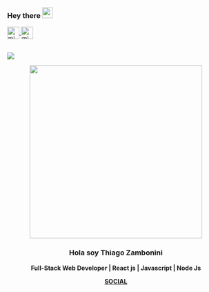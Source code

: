 ### Hey there <img src="https://media.giphy.com/media/hvRJCLFzcasrR4ia7z/giphy.gif" width="25px">

<a href="https://instagram.com/zambo_thiago" target="blank">
    <img align="center" src="https://cdn.jsdelivr.net/npm/simple-icons@3.0.1/icons/instagram.svg" alt="midu.dev" height="28px" width="28px" />
  </a>
  <a href="https://twitter.com/Pateachapas" target="blank">
    <img align="center" src="https://cdn.jsdelivr.net/npm/simple-icons@3.0.1/icons/twitter.svg" alt="midudev" height="28px" width="28px" />
  </a>
<br>
<br>

![](https://visitor-badge.glitch.me/badge?page_id=Remojs.Remojs)

<p align="center" width="600">
   <img align="center" width="400" src="https://i.pinimg.com/originals/b0/c8/19/b0c81961153a56eab83cf03d862345af.gif" />
   <h3 align="center">Hola soy Thiago Zambonini</h3>
</p>

<p align="center"> <strong>  Full-Stack Web Developer | React js | Javascript | Node Js  </strong> </p>
<p align="center"> <strong> <a href='https://linktr.ee/thiagozambonini'> SOCIAL </a>  </strong> </p>


